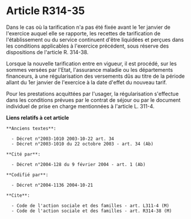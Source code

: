 # Article R314-35

Dans le cas où la tarification n'a pas été fixée avant le 1er janvier de l'exercice auquel elle se rapporte, les recettes de
tarification de l'établissement ou du service continuent d'être liquidées et perçues dans les conditions applicables à
l'exercice précédent, sous réserve des dispositions de l'article R. 314-38.

Lorsque la nouvelle tarification entre en vigueur, il est procédé, sur les sommes versées par l'Etat, l'assurance maladie ou
les départements financeurs, à une régularisation des versements dûs au titre de la période allant du 1er janvier de
l'exercice à la date d'effet du nouveau tarif.

Pour les prestations acquittées par l'usager, la régularisation s'effectue dans les conditions prévues par le contrat de
séjour ou par le document individuel de prise en charge mentionnées à l'article L. 311-4.

**Liens relatifs à cet article**

	**Anciens textes**:

	  - Décret n°2003-1010 2003-10-22 art. 34
	  - Décret n°2003-1010 du 22 octobre 2003 - art. 34 (Ab)

	**Cité par**:

	  - Décret n°2004-128 du 9 février 2004 - art. 1 (Ab)

	**Codifié par**:

	  - Décret n°2004-1136 2004-10-21

	**Cite**:

	  - Code de l'action sociale et des familles - art. L311-4 (M)
	  - Code de l'action sociale et des familles - art. R314-38 (M)
